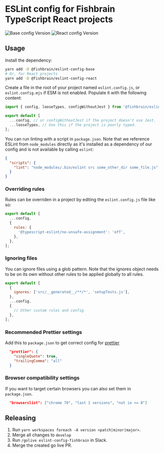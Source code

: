 # ESLint config for Fishbrain TypeScript React projects

![Base config Version](https://img.shields.io/npm/v/%40fishbrain%2Feslint-config-base?label=%40fishbrain%2Feslint-config-base)
![React config Version](https://img.shields.io/npm/v/%40fishbrain%2Feslint-config-react?label=%40fishbrain%2Feslint-config-react)

## Usage

Install the dependency:

```bash
yarn add -D @fishbrain/eslint-config-base
# Or, for React projects
yarn add -D @fishbrain/eslint-config-react
```

Create a file in the root of your project named `eslint.config.js`, or `eslint.config.mjs` if ESM is not enabled.
Populate it with the following content:

```js
import { config, looseTypes, configWithoutJest } from '@fishbrain/eslint-config-base';

export default [
  ...config, // or configWithoutJest if the project doesn't use Jest.
  ...looseTypes, // Use this if the project is poorly typed.
];
```

You can run linting with a script in `package.json`. Note that we reference ESLint from `node_modules` directly
as it's installed as a dependency of our config and is not available by calling `eslint`:

```json
{
  "scripts": {
    "lint": "node_modules/.bin/eslint src some_other_dir some_file.js",
  }
}
```

### Overriding rules

Rules can be overriden in a project by editing the `eslint.config.js` file like so:

```js
export default [
  ...config,
  {
    rules: {
      '@typescript-eslint/no-unsafe-assignment': 'off',
    },
  },
];
```

### Ignoring files

You can ignore files using a glob pattern. Note that the ignores object needs to be on its own without other rules to
be applied globally to all rules.

```js
export default [
  {
    ignores: ['src/__generated__/**/*', 'setupTests.js'],
  },
  ...config,
  {
    // Other custom rules and config
  },
];
```

### Recommended Prettier settings

Add this to `package.json` to get correct config for [prettier](https://prettier.io/)

```json
  "prettier": {
    "singleQuote": true,
    "trailingComma": "all"
  }
```

### Browser compatibility settings

If you want to target certain browsers you can also set them in `package.json`.

```json
  "browserslist": ["chrome 70", "last 1 versions", "not ie <= 8"]
```

## Releasing

1. Run `yarn workspaces foreach -A version <patch|minor|major>`.
2. Merge all changes to `develop`
3. Run `/golive eslint-config-fishbrain` in Slack.
4. Merge the created go live PR.
